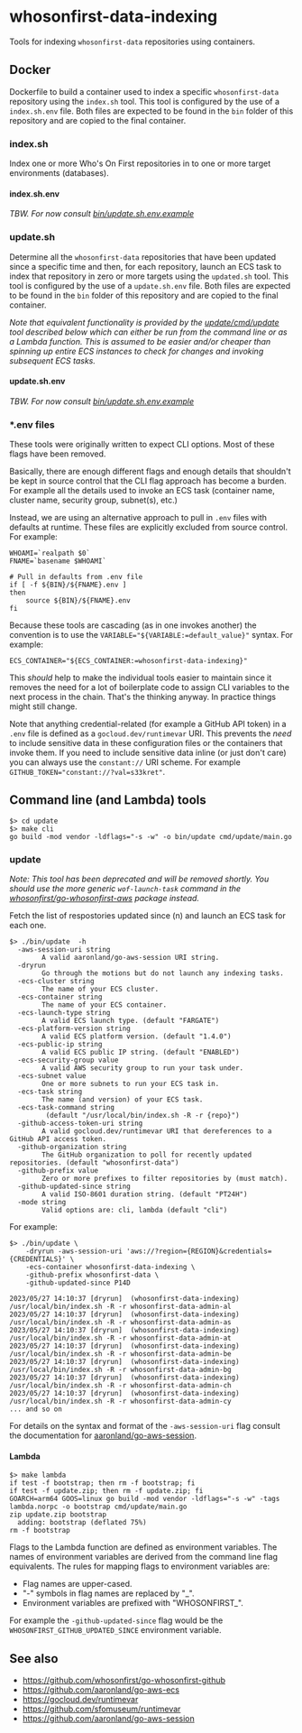 # whosonfirst-data-indexing

Tools for indexing `whosonfirst-data` repositories using containers.

## Docker

Dockerfile to build a container used to index a specific `whosonfirst-data` repository using the `index.sh` tool. This tool is configured by the use of a `index.sh.env` file. Both files are expected to be found in the `bin` folder of this repository and are copied to the final container.

### index.sh

Index one or more Who's On First repositories in to one or more target environments (databases).

#### index.sh.env

_TBW. For now consult [bin/update.sh.env.example](bin/index.sh.env.example)_

### update.sh

Determine all the `whosonfirst-data` repositories that have been updated since a specific time and then, for each repository, launch an ECS task to index that repository in zero or more targets using the `updated.sh` tool. This tool is configured by the use of a `update.sh.env` file. Both files are expected to be found in the `bin` folder of this repository and are copied to the final container.

_Note that equivalent functionality is provided by the [update/cmd/update](update/cmd/update) tool described below which can either be run from the command line or as a Lambda function. This is assumed to be easier and/or cheaper than spinning up entire ECS instances to check for changes and invoking subsequent ECS tasks._

#### update.sh.env

_TBW. For now consult [bin/update.sh.env.example](bin/update.sh.env.example)_

### *.env files

These tools were originally written to expect CLI options. Most of these flags have been removed.

Basically, there are enough different flags and enough details that shouldn't be kept in source control that the CLI flag approach has become a burden. For example all the details used to invoke an ECS task (container name, cluster name, security group, subnet(s), etc.)

Instead, we are using an alternative approach to pull in `.env` files with defaults at runtime. These files are explicitly excluded from source control. For example:

```
WHOAMI=`realpath $0`
FNAME=`basename $WHOAMI`

# Pull in defaults from .env file
if [ -f ${BIN}/${FNAME}.env ]
then
    source ${BIN}/${FNAME}.env
fi
```

Because these tools are cascading (as in one invokes another) the convention is to use the `VARIABLE="${VARIABLE:=default_value}"` syntax. For example:

```
ECS_CONTAINER="${ECS_CONTAINER:=whosonfirst-data-indexing}"
```

This _should_ help to make the individual tools easier to maintain since it removes the need for a lot of boilerplate code to assign CLI variables to the next process in the chain. That's the thinking anyway. In practice things might still change.

Note that anything credential-related (for example a GitHub API token) in a `.env` file is defined as a `gocloud.dev/runtimevar` URI. This prevents the _need_ to include sensitive data in these configuration files or the containers that invoke them. If you need to include sensitive data inline (or just don't care) you can always use the `constant://` URI scheme. For example `GITHUB_TOKEN="constant://?val=s33kret"`.

## Command line (and Lambda) tools

```
$> cd update
$> make cli
go build -mod vendor -ldflags="-s -w" -o bin/update cmd/update/main.go
```

### update

_Note: This tool has been deprecated and will be removed shortly. You should use the more generic `wof-launch-task` command in the [whosonfirst/go-whosonfirst-aws](https://github.com/whosonfirst/go-whosonfirst-aws?tab=readme-ov-file#wof-launch-task) package instead._

Fetch the list of respostories updated since (n) and launch an ECS task for each one.

```
$> ./bin/update  -h
  -aws-session-uri string
    	A valid aaronland/go-aws-session URI string.
  -dryrun
    	Go through the motions but do not launch any indexing tasks.
  -ecs-cluster string
    	The name of your ECS cluster.
  -ecs-container string
    	The name of your ECS container.
  -ecs-launch-type string
    	A valid ECS launch type. (default "FARGATE")
  -ecs-platform-version string
    	A valid ECS platform version. (default "1.4.0")
  -ecs-public-ip string
    	A valid ECS public IP string. (default "ENABLED")
  -ecs-security-group value
    	A valid AWS security group to run your task under.
  -ecs-subnet value
    	One or more subnets to run your ECS task in.
  -ecs-task string
    	The name (and version) of your ECS task.
  -ecs-task-command string
    	 (default "/usr/local/bin/index.sh -R -r {repo}")
  -github-access-token-uri string
    	A valid gocloud.dev/runtimevar URI that dereferences to a GitHub API access token.
  -github-organization string
    	The GitHub organization to poll for recently updated repositories. (default "whosonfirst-data")
  -github-prefix value
    	Zero or more prefixes to filter repositories by (must match).
  -github-updated-since string
    	A valid ISO-8601 duration string. (default "PT24H")
  -mode string
    	Valid options are: cli, lambda (default "cli")
```

For example:

```
$> ./bin/update \
	-dryrun -aws-session-uri 'aws://?region={REGION}&credentials={CREDENTIALS}' \
	-ecs-container whosonfirst-data-indexing \
	-github-prefix whosonfirst-data \
	-github-updated-since P14D
	
2023/05/27 14:10:37 [dryrun]  (whosonfirst-data-indexing) /usr/local/bin/index.sh -R -r whosonfirst-data-admin-al
2023/05/27 14:10:37 [dryrun]  (whosonfirst-data-indexing) /usr/local/bin/index.sh -R -r whosonfirst-data-admin-as
2023/05/27 14:10:37 [dryrun]  (whosonfirst-data-indexing) /usr/local/bin/index.sh -R -r whosonfirst-data-admin-at
2023/05/27 14:10:37 [dryrun]  (whosonfirst-data-indexing) /usr/local/bin/index.sh -R -r whosonfirst-data-admin-be
2023/05/27 14:10:37 [dryrun]  (whosonfirst-data-indexing) /usr/local/bin/index.sh -R -r whosonfirst-data-admin-bg
2023/05/27 14:10:37 [dryrun]  (whosonfirst-data-indexing) /usr/local/bin/index.sh -R -r whosonfirst-data-admin-ch
2023/05/27 14:10:37 [dryrun]  (whosonfirst-data-indexing) /usr/local/bin/index.sh -R -r whosonfirst-data-admin-cy
... and so on
```

For details on the syntax and format of the `-aws-session-uri` flag consult the documentation for [aaronland/go-aws-session](https://github.com/aaronland/go-aws-session#credentials).

#### Lambda

```
$> make lambda
if test -f bootstrap; then rm -f bootstrap; fi
if test -f update.zip; then rm -f update.zip; fi
GOARCH=arm64 GOOS=linux go build -mod vendor -ldflags="-s -w" -tags lambda.norpc -o bootstrap cmd/update/main.go
zip update.zip bootstrap
  adding: bootstrap (deflated 75%)
rm -f bootstrap
```

Flags to the Lambda function are defined as environment variables. The names of environment variables are derived from the command line flag equivalents. The rules for mapping flags to environment variables are:

* Flag names are upper-cased.
* "-" symbols in flag names are replaced by "_".
* Environment variables are prefixed with "WHOSONFIRST_".

For example the `-github-updated-since` flag would be the `WHOSONFIRST_GITHUB_UPDATED_SINCE` environment variable.

## See also

* https://github.com/whosonfirst/go-whosonfirst-github
* https://github.com/aaronland/go-aws-ecs
* https://gocloud.dev/runtimevar
* https://github.com/sfomuseum/runtimevar
* https://github.com/aaronland/go-aws-session
